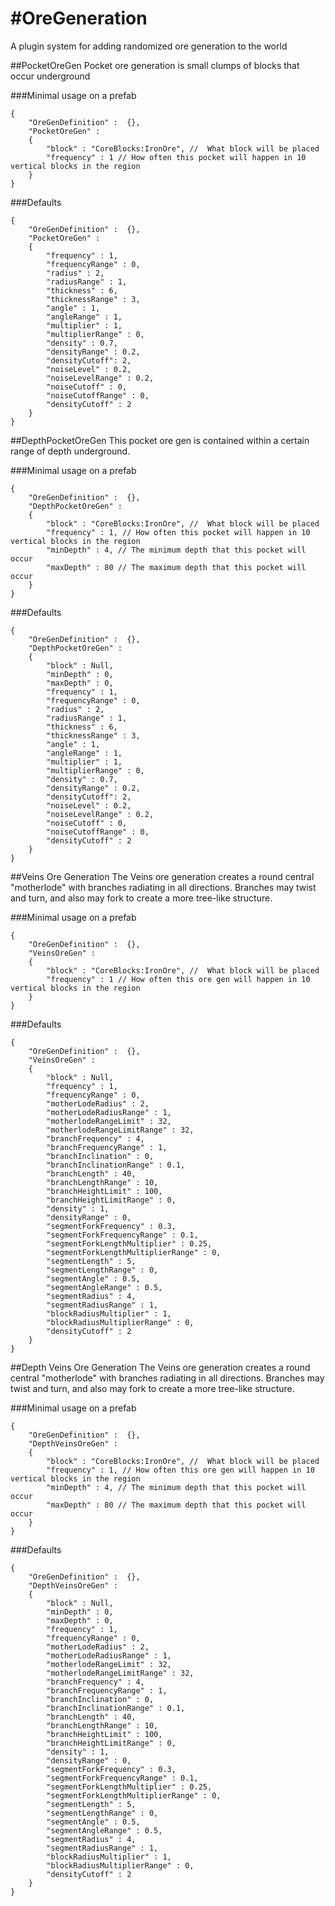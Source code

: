 #OreGeneration
=============

A plugin system for adding randomized ore generation to the world


##PocketOreGen
Pocket ore generation is small clumps of blocks that occur underground

###Minimal usage on a prefab

```
{
    "OreGenDefinition" :  {},
    "PocketOreGen" :
    {
        "block" : "CoreBlocks:IronOre", //  What block will be placed
        "frequency" : 1 // How often this pocket will happen in 10 vertical blocks in the region
    }
}
```

###Defaults

```
{
    "OreGenDefinition" :  {},
    "PocketOreGen" :
    {
        "frequency" : 1,
        "frequencyRange" : 0,
        "radius" : 2,
        "radiusRange" : 1,
        "thickness" : 6,
        "thicknessRange" : 3,
        "angle" : 1,
        "angleRange" : 1,
        "multiplier" : 1,
        "multiplierRange" : 0,
        "density" : 0.7,
        "densityRange" : 0.2,
        "densityCutoff": 2,
        "noiseLevel" : 0.2,
        "noiseLevelRange" : 0.2,
        "noiseCutoff" : 0,
        "noiseCutoffRange" : 0,
        "densityCutoff" : 2
    }
}
```


##DepthPocketOreGen
This pocket ore gen is contained within a certain range of depth underground.

###Minimal usage on a prefab

```
{
    "OreGenDefinition" :  {},
    "DepthPocketOreGen" :
    {
        "block" : "CoreBlocks:IronOre", //  What block will be placed
        "frequency" : 1, // How often this pocket will happen in 10 vertical blocks in the region
        "minDepth" : 4, // The minimum depth that this pocket will occur
        "maxDepth" : 80 // The maximum depth that this pocket will occur
    }
}
```

###Defaults

```
{
    "OreGenDefinition" :  {},
    "DepthPocketOreGen" :
    {    
        "block" : Null,
        "minDepth" : 0,
        "maxDepth" : 0,
        "frequency" : 1,
        "frequencyRange" : 0,
        "radius" : 2,
        "radiusRange" : 1,
        "thickness" : 6,
        "thicknessRange" : 3,
        "angle" : 1,
        "angleRange" : 1,
        "multiplier" : 1,
        "multiplierRange" : 0,
        "density" : 0.7,
        "densityRange" : 0.2,
        "densityCutoff": 2,
        "noiseLevel" : 0.2,
        "noiseLevelRange" : 0.2,
        "noiseCutoff" : 0,
        "noiseCutoffRange" : 0,
        "densityCutoff" : 2
    }
}
```

##Veins Ore Generation
The Veins ore generation creates a round central "motherlode" with branches radiating in all directions. Branches may twist and turn, and also may fork to create a more tree-like structure.

###Minimal usage on a prefab

```
{
    "OreGenDefinition" :  {},
    "VeinsOreGen" :
    {
        "block" : "CoreBlocks:IronOre", //  What block will be placed
        "frequency" : 1 // How often this ore gen will happen in 10 vertical blocks in the region
    }
}
```

###Defaults
```
{
    "OreGenDefinition" :  {},
    "VeinsOreGen" :
    {
        "block" : Null,   
        "frequency" : 1,
        "frequencyRange" : 0,
        "motherLodeRadius" : 2,
        "motherLodeRadiusRange" : 1,
        "motherlodeRangeLimit" : 32,
        "motherlodeRangeLimitRange" : 32,
        "branchFrequency" : 4,
        "branchFrequencyRange" : 1,
        "branchInclination" : 0,
        "branchInclinationRange" : 0.1,
        "branchLength" : 40,
        "branchLengthRange" : 10,
        "branchHeightLimit" : 100,
        "branchHeightLimitRange" : 0,
        "density" : 1,
        "densityRange" : 0,
        "segmentForkFrequency" : 0.3,
        "segmentForkFrequencyRange" : 0.1,
        "segmentForkLengthMultiplier" : 0.25,
        "segmentForkLengthMultiplierRange" : 0,
        "segmentLength" : 5,
        "segmentLengthRange" : 0,
        "segmentAngle" : 0.5,
        "segmentAngleRange" : 0.5,
        "segmentRadius" : 4,
        "segmentRadiusRange" : 1,
        "blockRadiusMultiplier" : 1,
        "blockRadiusMultiplierRange" : 0,
        "densityCutoff" : 2
    }
}
```


##Depth Veins Ore Generation
The Veins ore generation creates a round central "motherlode" with branches radiating in all directions. Branches may twist and turn, and also may fork to create a more tree-like structure.

###Minimal usage on a prefab

```
{
    "OreGenDefinition" :  {},
    "DepthVeinsOreGen" :
    {
        "block" : "CoreBlocks:IronOre", //  What block will be placed
        "frequency" : 1, // How often this ore gen will happen in 10 vertical blocks in the region
        "minDepth" : 4, // The minimum depth that this pocket will occur
        "maxDepth" : 80 // The maximum depth that this pocket will occur
    }
}
```

###Defaults
```
{
    "OreGenDefinition" :  {},
    "DepthVeinsOreGen" :
    {
        "block" : Null,
        "minDepth" : 0,
        "maxDepth" : 0,  
        "frequency" : 1,
        "frequencyRange" : 0,
        "motherLodeRadius" : 2,
        "motherLodeRadiusRange" : 1,
        "motherlodeRangeLimit" : 32,
        "motherlodeRangeLimitRange" : 32,
        "branchFrequency" : 4,
        "branchFrequencyRange" : 1,
        "branchInclination" : 0,
        "branchInclinationRange" : 0.1,
        "branchLength" : 40,
        "branchLengthRange" : 10,
        "branchHeightLimit" : 100,
        "branchHeightLimitRange" : 0,
        "density" : 1,
        "densityRange" : 0,
        "segmentForkFrequency" : 0.3,
        "segmentForkFrequencyRange" : 0.1,
        "segmentForkLengthMultiplier" : 0.25,
        "segmentForkLengthMultiplierRange" : 0,
        "segmentLength" : 5,
        "segmentLengthRange" : 0,
        "segmentAngle" : 0.5,
        "segmentAngleRange" : 0.5,
        "segmentRadius" : 4,
        "segmentRadiusRange" : 1,
        "blockRadiusMultiplier" : 1,
        "blockRadiusMultiplierRange" : 0,
        "densityCutoff" : 2
    }
}
```
